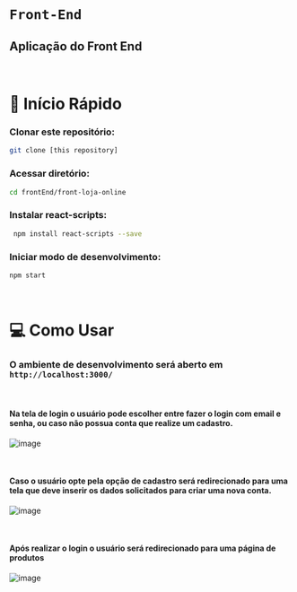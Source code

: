 # `Front-End`

## Aplicação do Front End

<br/>

# 🏁 Início Rápido

### Clonar este repositório:

```bash
git clone [this repository]
```

### Acessar diretório:

```bash
cd frontEnd/front-loja-online
```

### Instalar react-scripts:

```bash
 npm install react-scripts --save
```

### Iniciar modo de desenvolvimento:

```bash
npm start
```

<br/>

# 💻 Como Usar

### O ambiente de desenvolvimento será aberto em `http://localhost:3000/`

<br/>

#### Na tela de login o usuário pode escolher entre fazer o login com email e senha, ou caso não possua conta que realize um cadastro.

![image](https://github.com/IMT-ArcaTron/ProjetoLojaOnline/assets/100366691/b0f6f860-6a5e-4a8b-86d8-3be0605ed9f7)

<br/>

#### Caso o usuário opte pela opção de cadastro será redirecionado para uma tela que deve inserir os dados solicitados para criar uma nova conta.

![image](https://github.com/IMT-ArcaTron/ProjetoLojaOnline/assets/100366691/c4539278-bbd8-492e-b44b-5dbca54708e6)

<br/>

#### Após realizar o login o usuário será redirecionado para uma página de produtos

![image](https://github.com/IMT-ArcaTron/ProjetoLojaOnline/assets/100366691/ea89dccb-dc8e-46f7-a185-f7332ed6cbbd)



